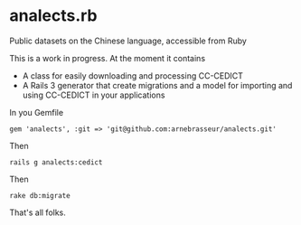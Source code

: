 analects.rb
===========

Public datasets on the Chinese language, accessible from Ruby

This is a work in progress. At the moment it contains
 * A class for easily downloading and processing CC-CEDICT
 * A Rails 3 generator that create migrations and a model for importing and using CC-CEDICT in your applications

In you Gemfile

    gem 'analects', :git => 'git@github.com:arnebrasseur/analects.git'

Then

    rails g analects:cedict

Then

    rake db:migrate

That's all folks.

